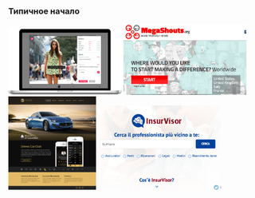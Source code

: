 ### Типичное начало
<img style="width:45%;height:auto;display:inline-block;" src="./static/1/1.png" />
<img style="width:49%;height:auto;display:inline-block;" src="./static/1/4.png" /> 
<img style="width:35%;height:auto;display:inline-block;" src="./static/1/2.png" />
<img style="width:49%;height:auto;display:inline-block;" src="./static/1/7.png" />
 

